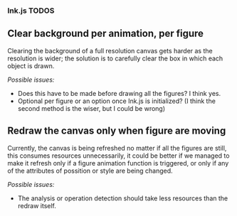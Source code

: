 ### Ink.js TODOS


Clear background per animation, per figure
------------------------------------------

Clearing the background of a full resolution canvas
gets harder as the resolution is wider; the solution
is to carefully clear the box in which each object is drawn.

_Possible issues:_
-   Does this have to be made before drawing all the figures? I think yes.
-   Optional per figure or an option once Ink.js is initialized? (I think the second method is the wiser, but I could be wrong)


Redraw the canvas only when figure are moving
---------------------------------------------

Currently, the canvas is being refreshed no matter if all the figures
are still, this consumes resources unnecessarily, it could be better if
we managed to make it refresh only if a figure animation function is triggered,
or only if any of the attributes of possition or style are being changed.

_Possible issues:_
-   The analysis or operation detection should take less resources than the redraw itself.

